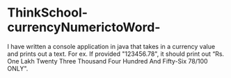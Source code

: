 # ThinkSchool-currencyNumerictoWord-
I have written a console application in java that takes in a 
currency value and prints out a text. For ex. If provided "123456.78", it should print out “Rs. One Lakh Twenty Three Thousand Four Hundred 
And Fifty-Six 78/100 ONLY".
